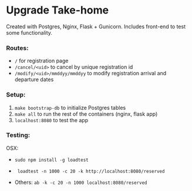 # Upgrade Take-home

Created with Postgres, Nginx, Flask + Gunicorn. Includes front-end to test some functionality.

### Routes:
* `/` for registration page
* `/cancel/<uid>` to cancel by unique registration id
* `/modify/<uid>/mmddyy/mmddyy` to modify registration arrival and departure dates

### Setup:
1. `make bootstrap-db` to initialize Postgres tables
2. `make all` to run the rest of the containers (nginx, flask app)
3. `localhost:8080` to test the app

### Testing:

OSX:
* `sudo npm install -g loadtest`
* ` loadtest -n 1000 -c 20 -k http://localhost:8080/reserved`

* Others: `ab -k -c 20 -n 1000 localhost:8080/reserved`
